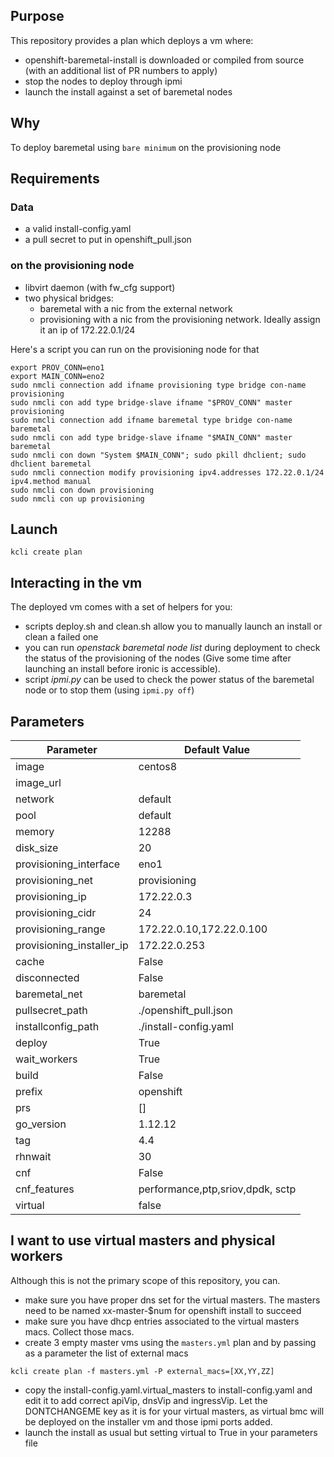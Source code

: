 ## Purpose

This repository provides a plan which deploys a vm where:
- openshift-baremetal-install is downloaded or compiled from source (with an additional list of PR numbers to apply)
- stop the nodes to deploy through ipmi
- launch the install against a set of baremetal nodes

## Why

To deploy baremetal using `bare minimum` on the provisioning node

## Requirements

### Data

- a valid install-config.yaml 
- a pull secret to put in openshift_pull.json

### on the provisioning node

- libvirt daemon (with fw_cfg support)
- two physical bridges:
    - baremetal with a nic from the external network
    - provisioning with a nic from the provisioning network. Ideally assign it an ip of 172.22.0.1/24

Here's a script you can run on the provisioning node for that

```
export PROV_CONN=eno1
export MAIN_CONN=eno2
sudo nmcli connection add ifname provisioning type bridge con-name provisioning
sudo nmcli con add type bridge-slave ifname "$PROV_CONN" master provisioning
sudo nmcli connection add ifname baremetal type bridge con-name baremetal
sudo nmcli con add type bridge-slave ifname "$MAIN_CONN" master baremetal
sudo nmcli con down "System $MAIN_CONN"; sudo pkill dhclient; sudo dhclient baremetal
sudo nmcli connection modify provisioning ipv4.addresses 172.22.0.1/24 ipv4.method manual
sudo nmcli con down provisioning
sudo nmcli con up provisioning
```

## Launch

```
kcli create plan
```

## Interacting in the vm

The deployed vm comes with a set of helpers for you:
- scripts deploy.sh and clean.sh allow you to manually launch an install or clean a failed one
- you can run *openstack baremetal node list* during deployment to check the status of the provisioning of the nodes (Give some time after launching an install before ironic is accessible).
- script *ipmi.py* can be used to check the power status of the baremetal node or to stop them (using `ipmi.py off`)

## Parameters

|Parameter                 |Default Value                      |
|--------------------------|-----------------------------------|
|image                     |centos8                            |
|image_url                 |                                   |
|network                   |default                            |
|pool                      |default                            |
|memory                    | 12288                             |
|disk_size                 | 20                                |
|provisioning_interface    |eno1                               |
|provisioning_net          |provisioning                       |
|provisioning_ip           |172.22.0.3                         |
|provisioning_cidr         |24                                 |
|provisioning_range        | 172.22.0.10,172.22.0.100          |
|provisioning_installer_ip |172.22.0.253                       |
|cache                     |False                              |
|disconnected              |False                              |
|baremetal_net             |baremetal                          |
|pullsecret_path           | ./openshift_pull.json             |
|installconfig_path        | ./install-config.yaml             |
|deploy                    |True                               |
|wait_workers              |True                               |
|build                     |False                              |
|prefix                    |openshift                          |
|prs                       |[]                                 |
|go_version                |1.12.12                            |
|tag                       |4.4                                |
|rhnwait                   |30                                 |
|cnf                       |False                              |
|cnf_features              |performance,ptp,sriov,dpdk, sctp   |
|virtual                   |false                              |

## I want to use virtual masters and physical workers

Although this is not the primary scope of this repository, you can.

- make sure you have proper dns set for the virtual masters. The masters need to be named xx-master-$num for openshift install to succeed
- make sure you have dhcp entries associated to the virtual masters macs. Collect those macs.
- create 3 empty master vms using the `masters.yml` plan and by passing as a parameter the list of external macs
 
 `kcli create plan -f masters.yml -P external_macs=[XX,YY,ZZ]`

- copy the install-config.yaml.virtual_masters to install-config.yaml and edit it to add correct apiVip, dnsVip and ingressVip. Let the DONTCHANGEME key as it is for your virtual masters, as virtual bmc will be deployed on the installer vm and those ipmi ports added.
- launch the install as usual but setting virtual to True in your parameters file
